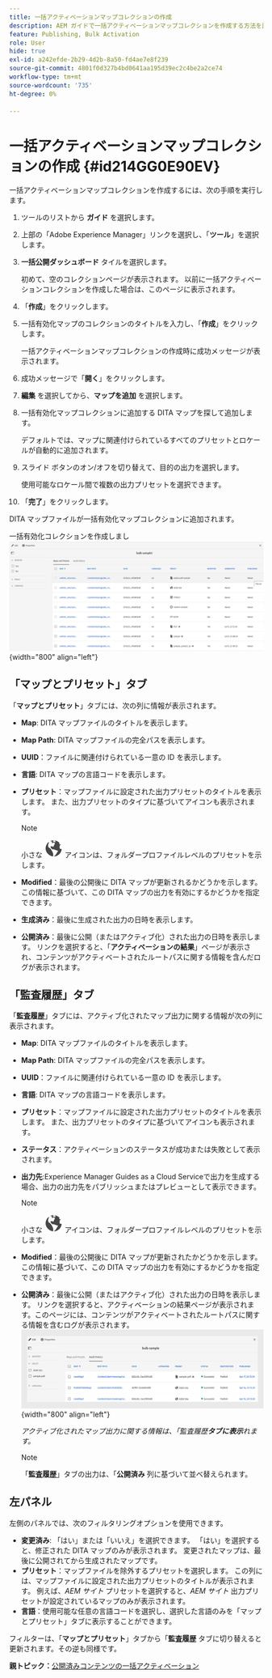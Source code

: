 ```yaml
---
title: 一括アクティベーションマップコレクションの作成
description: AEM ガイドで一括アクティベーションマップコレクションを作成する方法を説明します。
feature: Publishing, Bulk Activation
role: User
hide: true
exl-id: a242efde-2b29-4d2b-8a50-fd4ae7e8f239
source-git-commit: 4801f0d327b4bd0641aa195d39ec2c4be2a2ce74
workflow-type: tm+mt
source-wordcount: '735'
ht-degree: 0%

---
```


# 一括アクティベーションマップコレクションの作成 {#id214GG0E90EV}

一括アクティベーションマップコレクションを作成するには、次の手順を実行します。

1. ツールのリストから **ガイド** を選択します。

1. 上部の「Adobe Experience Manager」リンクを選択し、「**ツール**」を選択します。

1. **一括公開ダッシュボード** タイルを選択します。

   初めて、空のコレクションページが表示されます。 以前に一括アクティベーションコレクションを作成した場合は、このページに表示されます。

1. 「**作成**」をクリックします。

1. 一括有効化マップのコレクションのタイトルを入力し、「**作成**」をクリックします。

   一括アクティベーションマップコレクションの作成時に成功メッセージが表示されます。

1. 成功メッセージで「**開く**」をクリックします。

1. **編集** を選択してから、**マップを追加** を選択します。

1. 一括有効化マップコレクションに追加する DITA マップを探して追加します。

   デフォルトでは、マップに関連付けられているすべてのプリセットとロケールが自動的に追加されます。

1. スライド ボタンのオン/オフを切り替えて、目的の出力を選択します。

   使用可能なロケール間で複数の出力プリセットを選択できます。

1. 「**完了**」をクリックします。

DITA マップファイルが一括有効化マップコレクションに追加されます。

一括有効化コレクションを作成しまし ![](images/bulk-activation-collection-created.png){width="800" align="left"}

## 「マップとプリセット」タブ

「**マップとプリセット**」タブには、次の列に情報が表示されます。

- **Map**: DITA マップファイルのタイトルを表示します。
- **Map Path**: DITA マップファイルの完全パスを表示します。

- **UUID**：ファイルに関連付けられている一意の ID を表示します。

- **言語**: DITA マップの言語コードを表示します。
- **プリセット**：マップファイルに設定された出力プリセットのタイトルを表示します。 また、出力プリセットのタイプに基づいてアイコンも表示されます。

  >[!NOTE]
  >
  > 小さな ![](images/global-preset-icon.svg) アイコンは、フォルダープロファイルレベルのプリセットを示します。

- **Modified**：最後の公開後に DITA マップが更新されるかどうかを示します。 この情報に基づいて、この DITA マップの出力を有効にするかどうかを指定できます。
- **生成済み**：最後に生成された出力の日時を表示します。
- **公開済み**：最後に公開（またはアクティブ化）された出力の日時を表示します。 リンクを選択すると、「**アクティベーションの結果**」ページが表示され、コンテンツがアクティベートされたルートパスに関する情報を含んだログが表示されます。

## 「監査履歴」タブ

「**監査履歴**」タブには、アクティブ化されたマップ出力に関する情報が次の列に表示されます。
- **Map**: DITA マップファイルのタイトルを表示します。
- **Map Path**: DITA マップファイルの完全パスを表示します。
- **UUID**：ファイルに関連付けられている一意の ID を表示します。
- **言語**: DITA マップの言語コードを表示します。
- **プリセット**：マップファイルに設定された出力プリセットのタイトルを表示します。 また、出力プリセットのタイプに基づいてアイコンも表示されます。
- **ステータス**：アクティベーションのステータスが成功または失敗として表示されます。
- **出力先**:Experience Manager Guides as a Cloud Serviceで出力を生成する場合、出力の出力先をパブリッシュまたはプレビューとして表示できます。

  >[!NOTE]
  >
  > 小さな ![](images/global-preset-icon.svg) アイコンは、フォルダープロファイルレベルのプリセットを示します。

- **Modified**：最後の公開後に DITA マップが更新されたかどうかを示します。 この情報に基づいて、この DITA マップの出力を有効にするかどうかを指定できます。
- **公開済み**：最後に公開（またはアクティブ化）された出力の日時を表示します。 リンクを選択すると、アクティベーションの結果ページが表示されます。このページには、コンテンツがアクティベートされたルートパスに関する情報を含むログが表示されます。
  ![ 作成された一括アクティベーションコレクションの「監査履歴」タブ ](images/bulk-collection-audit-history.png){width="800" align="left"}

  *アクティブ化されたマップ出力に関する情報は、「監査履歴&#x200B;**タブに表示**&#x200B;れます。*


  >[!NOTE]
  >
  > 「**監査履歴**」タブの出力は、「**公開済み** 列に基づいて並べ替えられます。



## 左パネル

左側のパネルでは、次のフィルタリングオプションを使用できます。

- **変更済み**: 「はい」または「いいえ」を選択できます。 「はい」を選択すると、修正された DITA マップのみが表示されます。 変更されたマップは、最後に公開されてから生成されたマップです。
- **プリセット**：マップファイルを除外するプリセットを選択します。 この列には、マップファイルに設定された出力プリセットのタイトルが表示されます。 例えば、*AEM サイト* プリセットを選択すると、*AEM サイト* 出力プリセットが設定されているマップのみが表示されます。
- **言語**：使用可能な任意の言語コードを選択し、選択した言語のみを「マップとプリセット」タブに表示することができます。

フィルターは、「**マップとプリセット**」タブから「**監査履歴** タブに切り替えると更新されます。その逆も同様です。

**親トピック：**&#x200B;[ 公開済みコンテンツの一括アクティベーション ](conf-bulk-activation.md)

